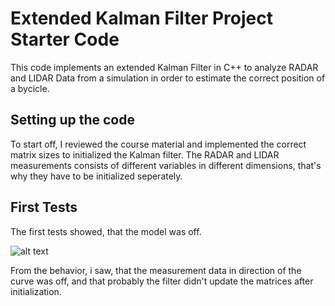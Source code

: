 # Extended Kalman Filter Project Starter Code

This code implements an extended Kalman Filter in C++ to analyze RADAR and LIDAR Data from a simulation in order to estimate the correct position of a bycicle.


## Setting up the code

To start off, I reviewed the course material and implemented the correct matrix sizes to initialized the Kalman filter. The RADAR and LIDAR measurements consists of different variables in different dimensions, that's why they have to be initialized seperately.

## First Tests

The first tests showed, that the model was off.

[capture]: .capture.PNG "Prediciton Error"
![alt text][capture]

From the behavior, i saw, that the measurement data in direction of the curve was off, and that probably the filter didn't update the matrices after initialization.